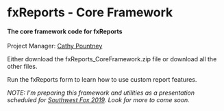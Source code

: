# fxReports - Core Framework
<b>The core framework code for fxReports</b><br><br>
Project Manager: [Cathy Pountney](https://github.com/frontier2000)<br>

Either download the fxReports_CoreFramework.zip file or download all the other files. 

Run the fxReports form to learn how to use custom report features. 

<i>NOTE: I'm preparing this framework and utilities as a presentation scheduled for [Southwest Fox 2019](www.swfox.net). Look for more to come soon.<i>
